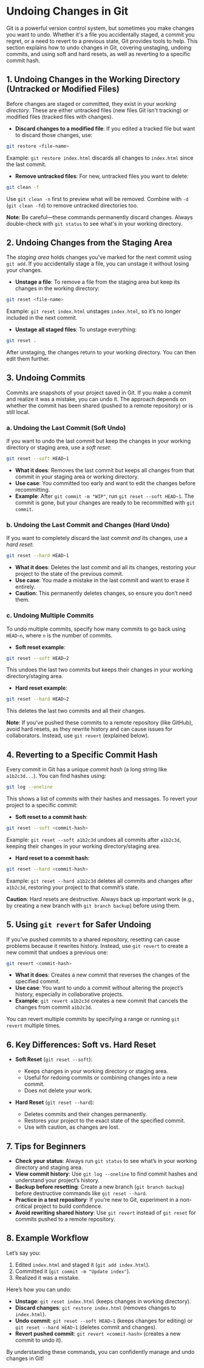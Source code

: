 # Undoing Changes in Git

Git is a powerful version control system, but sometimes you make changes you want to undo. Whether it's a file you accidentally staged, a commit you regret, or a need to revert to a previous state, Git provides tools to help. This section explains how to undo changes in Git, covering unstaging, undoing commits, and using soft and hard resets, as well as reverting to a specific commit hash.

## 1. Undoing Changes in the Working Directory (Untracked or Modified Files)

Before changes are staged or committed, they exist in your *working directory*. These are either untracked files (new files Git isn't tracking) or modified files (tracked files with changes).

- **Discard changes to a modified file**: If you edited a tracked file but want to discard those changes, use:

```sh
git restore <file-name>
```

  Example: `git restore index.html` discards all changes to `index.html` since the last commit.

- **Remove untracked files**: For new, untracked files you want to delete:

```sh
git clean -f
```

  Use `git clean -n` first to preview what will be removed. Combine with `-d` (`git clean -fd`) to remove untracked directories too.

**Note**: Be careful—these commands permanently discard changes. Always double-check with `git status` to see what's in your working directory.

## 2. Undoing Changes from the Staging Area

The *staging area* holds changes you've marked for the next commit using `git add`. If you accidentally stage a file, you can unstage it without losing your changes.

- **Unstage a file**: To remove a file from the staging area but keep its changes in the working directory:

```sh
git reset <file-name>
```

  Example: `git reset index.html` unstages `index.html`, so it’s no longer included in the next commit.

- **Unstage all staged files**: To unstage everything:

```sh
git reset .
```

After unstaging, the changes return to your working directory. You can then edit them further.

## 3. Undoing Commits

Commits are snapshots of your project saved in Git. If you make a commit and realize it was a mistake, you can undo it. The approach depends on whether the commit has been shared (pushed to a remote repository) or is still local.

### a. Undoing the Last Commit (Soft Undo)

If you want to undo the last commit but keep the changes in your working directory or staging area, use a *soft reset*:

```sh
git reset --soft HEAD~1
```

- **What it does**: Removes the last commit but keeps all changes from that commit in your staging area or working directory.
- **Use case**: You committed too early and want to edit the changes before recommitting.
- **Example**: After `git commit -m "WIP"`, run `git reset --soft HEAD~1`. The commit is gone, but your changes are ready to be recommitted with `git commit`.

### b. Undoing the Last Commit and Changes (Hard Undo)

If you want to completely discard the last commit *and* its changes, use a *hard reset*:

```sh
git reset --hard HEAD~1
```

- **What it does**: Deletes the last commit and all its changes, restoring your project to the state of the previous commit.
- **Use case**: You made a mistake in the last commit and want to erase it entirely.
- **Caution**: This permanently deletes changes, so ensure you don’t need them.

### c. Undoing Multiple Commits

To undo multiple commits, specify how many commits to go back using `HEAD~n`, where `n` is the number of commits.

- **Soft reset example**:

```sh
git reset --soft HEAD~2
```

  This undoes the last two commits but keeps their changes in your working directory/staging area.

- **Hard reset example**:

```sh
git reset --hard HEAD~2
```

  This deletes the last two commits and all their changes.

**Note**: If you’ve pushed these commits to a remote repository (like GitHub), avoid hard resets, as they rewrite history and can cause issues for collaborators. Instead, use `git revert` (explained below).

## 4. Reverting to a Specific Commit Hash

Every commit in Git has a unique *commit hash* (a long string like `a1b2c3d...`). You can find hashes using:

```sh
git log --oneline
```

This shows a list of commits with their hashes and messages. To revert your project to a specific commit:

- **Soft reset to a commit hash**:

```sh
git reset --soft <commit-hash>
```

  Example: `git reset --soft a1b2c3d` undoes all commits after `a1b2c3d`, keeping their changes in your working directory/staging area.

- **Hard reset to a commit hash**:

```sh
git reset --hard <commit-hash>
```

  Example: `git reset --hard a1b2c3d` deletes all commits and changes after `a1b2c3d`, restoring your project to that commit’s state.

**Caution**: Hard resets are destructive. Always back up important work (e.g., by creating a new branch with `git branch backup`) before using them.

## 5. Using `git revert` for Safer Undoing

If you’ve pushed commits to a shared repository, resetting can cause problems because it rewrites history. Instead, use `git revert` to create a new commit that undoes a previous one:

```sh
git revert <commit-hash>
```

- **What it does**: Creates a new commit that reverses the changes of the specified commit.
- **Use case**: You want to undo a commit without altering the project’s history, especially in collaborative projects.
- **Example**: `git revert a1b2c3d` creates a new commit that cancels the changes from commit `a1b2c3d`.

You can revert multiple commits by specifying a range or running `git revert` multiple times.

## 6. Key Differences: Soft vs. Hard Reset

- **Soft Reset** (`git reset --soft`):
  - Keeps changes in your working directory or staging area.
  - Useful for redoing commits or combining changes into a new commit.
  - Does not delete your work.

- **Hard Reset** (`git reset --hard`):
  - Deletes commits and their changes permanently.
  - Restores your project to the exact state of the specified commit.
  - Use with caution, as changes are lost.

## 7. Tips for Beginners

- **Check your status**: Always run `git status` to see what’s in your working directory and staging area.
- **View commit history**: Use `git log --oneline` to find commit hashes and understand your project’s history.
- **Backup before resetting**: Create a new branch (`git branch backup`) before destructive commands like `git reset --hard`.
- **Practice in a test repository**: If you’re new to Git, experiment in a non-critical project to build confidence.
- **Avoid rewriting shared history**: Use `git revert` instead of `git reset` for commits pushed to a remote repository.

## 8. Example Workflow

Let’s say you:

1. Edited `index.html` and staged it (`git add index.html`).
2. Committed it (`git commit -m "Update index"`).
3. Realized it was a mistake.

Here’s how you can undo:

- **Unstage**: `git reset index.html` (keeps changes in working directory).
- **Discard changes**: `git restore index.html` (removes changes to `index.html`).
- **Undo commit**: `git reset --soft HEAD~1` (keeps changes for editing) or `git reset --hard HEAD~1` (deletes commit and changes).
- **Revert pushed commit**: `git revert <commit-hash>` (creates a new commit to undo it).

By understanding these commands, you can confidently manage and undo changes in Git!
